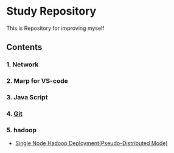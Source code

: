 # Study Repository

This is Repository for improving myself

## Contents

### 1. Network
### 2. Marp for VS-code
### 3. Java Script
### 4. [Git](./git/)
### 5. hadoop
* [Single Node Hadoop Deployment(Pseudo-Distributed Mode)](./hdoop/single-node/install.md)

<!-- ## 1. Network

### Reference
https://kentakang.com/133

## 2. Marp for VS-code

## 3. Java Script

### Reference
https://poiemaweb.com/js-hello-world -->
